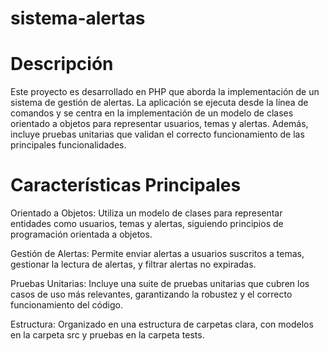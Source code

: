 # sistema-alertas



# Descripción

Este proyecto es desarrollado en PHP que aborda la implementación de un sistema de gestión de alertas. La aplicación se ejecuta desde la línea de comandos y se centra en la implementación de un modelo de clases orientado a objetos para representar usuarios, temas y alertas. Además, incluye pruebas unitarias que validan el correcto funcionamiento de las principales funcionalidades.

# Características Principales

Orientado a Objetos: Utiliza un modelo de clases para representar entidades como usuarios, temas y alertas, siguiendo principios de programación orientada a objetos.

Gestión de Alertas: Permite enviar alertas a usuarios suscritos a temas, gestionar la lectura de alertas, y filtrar alertas no expiradas.

Pruebas Unitarias: Incluye una suite de pruebas unitarias que cubren los casos de uso más relevantes, garantizando la robustez y el correcto funcionamiento del código.

Estructura: Organizado en una estructura de carpetas clara, con modelos en la carpeta src y pruebas en la carpeta tests.
